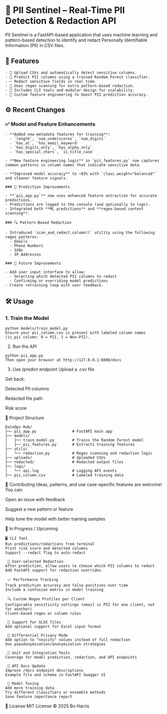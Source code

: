 # 🔐 PII Sentinel – Real-Time PII Detection & Redaction API

PII Sentinel is a FastAPI-based application that uses machine learning and pattern-based detection to identify and redact Personally Identifiable Information (PII) in CSV files.

## 🚀 Features
```
- 📁 Upload CSVs and automatically detect sensitive columns.
- 🧠 Predict PII columns using a trained Random Forest classifier.
- ✂️ Redact sensitive fields in real time.
- 🔎 Uses regex scanning for extra pattern-based redaction.
- 🔧 Includes CLI tools and modular design for scalability.
- 🧬 Custom feature engineering to boost PII prediction accuracy.
```

## ⚙️ Recent Changes

### ✅ Model and Feature Enhancements
```
- **Added new metadata features for training**:
  - `length`, `num_underscores`, `num_digits`
  - `has_at`, `has_email_keyword`
  - `has_digits_only`, `has_alpha_only`
  - `has_special_chars`, `is_title_case`

- **New feature engineering logic** in `pii_features.py` now captures common patterns in column names that indicate sensitive data.

- **Improved model accuracy** to ~83% with `class_weight="balanced"` and cleaner feature signals.

### 🧠 Prediction Improvements

- **`pii_app.py`** now uses enhanced feature extraction for accurate predictions.
- Predictions are logged to the console (and optionally to logs).
- Integrated both **ML predictions** and **regex-based content scanning**.

### 🔍 Pattern-Based Redaction

- Introduced `scan_and_redact_column()` utility using the following regex patterns:
  - Emails
  - Phone Numbers
  - SSNs
  - IP Addresses

### 🧾 Future Improvements

- Add user input interface to allow:
  - Selecting which detected PII columns to redact
  - Confirming or overriding model predictions
- Create retraining loop with user feedback.

```

## 🛠️ Usage

### 1. Train the Model
```
python models/train_model.py
Ensure your pii_column.csv is present with labeled column names (is_pii column: 0 = PII, 1 = Non-PII).
```
2. Run the API
```
python pii_app.py
Then open your browser at http://127.0.0.1:8000/docs
```
3. Use /predict endpoint
Upload a .csv file

Get back:

Detected PII columns

Redacted file path

Risk score

📂 Project Structure
```
DataOps Hub/
├── pii_app.py                # FastAPI main app
├── models/
│   ├── train_model.py        # Trains the Random Forest model
│   ├── pii_features.py       # Extracts training features
├── utils/
│   └── redaction.py          # Regex scanning and redaction logic
├── uploads/                  # Uploaded CSVs
├── redacted/                 # Redacted output files
├── logs/
│   └── api.log               # Logging API events
├── pii_column.csv            # Labeled training data
```
🤝 Contributing
Ideas, patterns, and use case-specific features are welcome! You can:

Open an issue with feedback

Suggest a new pattern or feature

Help tune the model with better training samples

🔄 In Progress / Upcoming
```
🖥️ CLI Tool
Run predictions/redactions from terminal
Print risk score and detected columns
Support --redact flag to auto-redact

 🧠 User-selected Redaction
After prediction, allow users to choose which PII columns to redact
Add FastAPI support for redaction overrides

 📈 Performance Tracking
Track prediction accuracy and false positives over time
Include a confusion matrix in model training

 🔍 Custom Regex Profiles per Client
Configurable sensitivity settings (email is PII for one client, not for another)
Client-based regex or column rules

 📁 Support for XLSX files
Add optional support for Excel input format

 🔐 Differential Privacy Mode
Add option to "noisify" values instead of full redaction
Use pseudonymization/anonymization strategies

 🧪 Unit and Integration Tests
Coverage for model prediction, redaction, and API endpoints

 🧾 API Docs Update
Improve /docs endpoint descriptions
Example file and schema in FastAPI Swagger UI

 🧠 Model Tuning
Add more training data
Try different classifiers or ensemble methods
Save feature importance report
```

📜 License
MIT License © 2025 Bo Harris 

